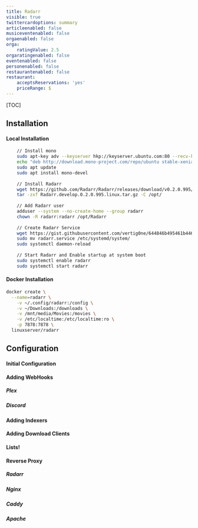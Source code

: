 ```yaml
---
title: Radarr
visible: true
twittercardoptions: summary
articleenabled: false
musiceventenabled: false
orgaenabled: false
orga:
    ratingValue: 2.5
orgaratingenabled: false
eventenabled: false
personenabled: false
restaurantenabled: false
restaurant:
    acceptsReservations: 'yes'
    priceRange: $
---
```


[TOC]

## Installation

#### Local Installation

```bash
	// Install mono
    sudo apt-key adv --keyserver hkp://keyserver.ubuntu.com:80 --recv-keys 3FA7E0328081BFF6A14DA29AA6A19B38D3D831EF
	echo "deb http://download.mono-project.com/repo/ubuntu stable-xenial main" | sudo tee /etc/apt/sources.list.d/mono-official-stable.list
	sudo apt update
    sudo apt install mono-devel
    
    // Install Radarr
    wget https://github.com/Radarr/Radarr/releases/download/v0.2.0.995/Radarr.develop.0.2.0.995.linux.tar.gz
    tar -zxf Radarr.develop.0.2.0.995.linux.tar.gz -C /opt/
    
    // Add Radarr user
    adduser --system --no-create-home --group radarr
    chown -R radarr:radarr /opt/Radarr
    
    // Create Radarr Service
    wget https://gist.githubusercontent.com/vertig0ne/644846b495461b4462f5f610277e6d58/raw/ff5f4a64d187c3e0b004d49cd7acd3eab3e8c21c/radarr.service
    sudo mv radarr.service /etc/systemd/system/
    sudo systemctl daemon-reload
    
    // Start Radarr and Enable startup at system boot
    sudo systemctl enable radarr
    sudo systemctl start radarr
```

#### Docker Installation

```bash
docker create \
  --name=radarr \
    -v ~/.config/radarr:/config \
    -v ~/Downloads:/downloads \
    -v /mnt/media/Movies:/movies \
    -v /etc/localtime:/etc/localtime:ro \
    -p 7878:7878 \
  linuxserver/radarr
```

## Configuration

#### Initial Configuration

#### Adding WebHooks
##### Plex

##### Discord

#### Adding Indexers

#### Adding Download Clients

#### Lists!

#### Reverse Proxy

##### Radarr

##### Nginx

##### Caddy

##### Apache